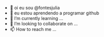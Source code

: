 - 👋 oi eu sou  @fontesjulia
- 👀 eu estou aprendendo a programar github
- 🌱 I’m currently learning ...
- 💞️ I’m looking to collaborate on ...
- 📫 How to reach me ...

<!---
fontesjulia/fontesjulia is a ✨ special ✨ repository because its `README.md` (this file) appears on your GitHub profile.
You can click the Preview link to take a look at your changes.
--->
